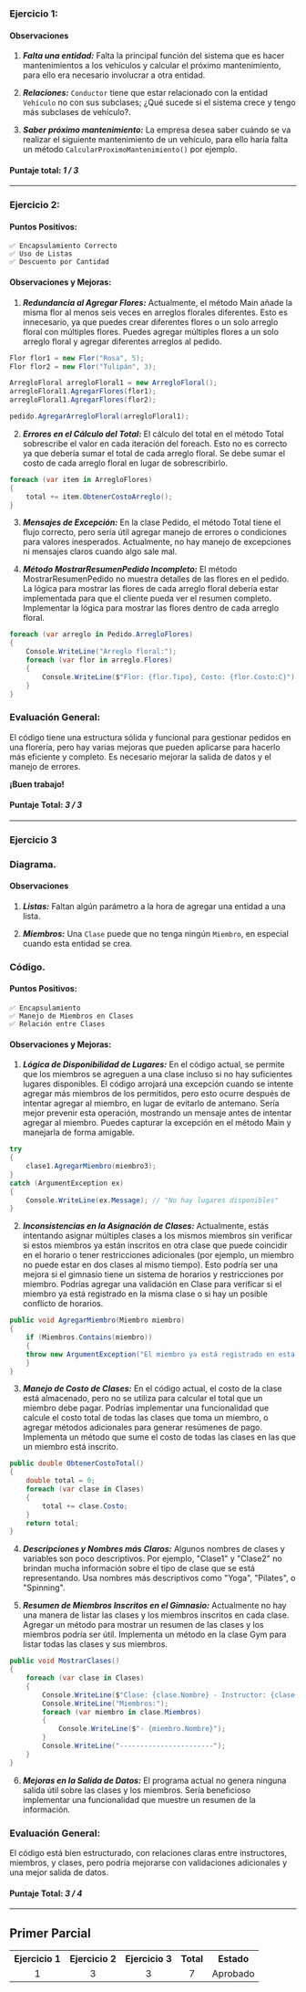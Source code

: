 ### Ejercicio 1:

#### Observaciones

1. **_Falta una entidad:_**
   Falta la principal función del sistema que es hacer mantenimientos a los vehículos y calcular el próximo mantenimiento, para ello era necesario involucrar a otra entidad.

2. **_Relaciones:_**
   `Conductor` tiene que estar relacionado con la entidad `Vehículo` no con sus subclases; ¿Qué sucede si el sistema crece y tengo más subclases de vehículo?.

3. **_Saber próximo mantenimiento:_**
   La empresa desea saber cuándo se va realizar el siguiente mantenimiento de un vehículo, para ello haría falta un método `CalcularProximoMantenimiento()` por ejemplo.

#### Puntaje total: _1 / 3_

---

### Ejercicio 2:

#### Puntos Positivos:

    ✅ Encapsulamiento Correcto
    ✅ Uso de Listas
    ✅ Descuento por Cantidad

#### Observaciones y Mejoras:

1. **_Redundancia al Agregar Flores:_**
   Actualmente, el método Main añade la misma flor al menos seis veces en arreglos florales diferentes. Esto es innecesario, ya que puedes crear diferentes flores o un solo arreglo floral con múltiples flores.
   Puedes agregar múltiples flores a un solo arreglo floral y agregar diferentes arreglos al pedido.

```csharp
Flor flor1 = new Flor("Rosa", 5);
Flor flor2 = new Flor("Tulipán", 3);

ArregloFloral arregloFloral1 = new ArregloFloral();
arregloFloral1.AgregarFlores(flor1);
arregloFloral1.AgregarFlores(flor2);

pedido.AgregarArregloFloral(arregloFloral1);
```

2. **_Errores en el Cálculo del Total:_**
   El cálculo del total en el método Total sobrescribe el valor en cada iteración del foreach. Esto no es correcto ya que debería sumar el total de cada arreglo floral.
   Se debe sumar el costo de cada arreglo floral en lugar de sobrescribirlo.

```csharp
foreach (var item in ArregloFlores)
{
    total += item.ObtenerCostoArreglo();
}
```

3. **_Mensajes de Excepción:_**
   En la clase Pedido, el método Total tiene el flujo correcto, pero sería útil agregar manejo de errores o condiciones para valores inesperados. Actualmente, no hay manejo de excepciones ni mensajes claros cuando algo sale mal.

4. **_Método MostrarResumenPedido Incompleto:_**
   El método MostrarResumenPedido no muestra detalles de las flores en el pedido. La lógica para mostrar las flores de cada arreglo floral debería estar implementada para que el cliente pueda ver el resumen completo.
   Implementar la lógica para mostrar las flores dentro de cada arreglo floral.

```csharp
foreach (var arreglo in Pedido.ArregloFlores)
{
    Console.WriteLine("Arreglo floral:");
    foreach (var flor in arreglo.Flores)
    {
        Console.WriteLine($"Flor: {flor.Tipo}, Costo: {flor.Costo:C}");
    }
}
```

### Evaluación General:

El código tiene una estructura sólida y funcional para gestionar pedidos en una florería, pero hay varias mejoras que pueden aplicarse para hacerlo más eficiente y completo. Es necesario mejorar la salida de datos y el manejo de errores.

**¡Buen trabajo!**

#### Puntaje Total: _3 / 3_

---

### Ejercicio 3

### Diagrama.

#### Observaciones

1. **_Listas:_**
   Faltan algún parámetro a la hora de agregar una entidad a una lista.

2. **_Miembros:_**
   Una `Clase` puede que no tenga ningún `Miembro`, en especial cuando esta entidad se crea.

### Código.

#### Puntos Positivos:

    ✅ Encapsulamiento
    ✅ Manejo de Miembros en Clases
    ✅ Relación entre Clases

#### Observaciones y Mejoras:

1. **_Lógica de Disponibilidad de Lugares:_**
   En el código actual, se permite que los miembros se agreguen a una clase incluso si no hay suficientes lugares disponibles. El código arrojará una excepción cuando se intente agregar más miembros de los permitidos, pero esto ocurre después de intentar agregar al miembro, en lugar de evitarlo de antemano.
   Sería mejor prevenir esta operación, mostrando un mensaje antes de intentar agregar al miembro. Puedes capturar la excepción en el método Main y manejarla de forma amigable.

```csharp
try
{
    clase1.AgregarMiembro(miembro3);
}
catch (ArgumentException ex)
{
    Console.WriteLine(ex.Message); // "No hay lugares disponibles"
}
```

2. **_Inconsistencias en la Asignación de Clases:_**
   Actualmente, estás intentando asignar múltiples clases a los mismos miembros sin verificar si estos miembros ya están inscritos en otra clase que puede coincidir en el horario o tener restricciones adicionales (por ejemplo, un miembro no puede estar en dos clases al mismo tiempo). Esto podría ser una mejora si el gimnasio tiene un sistema de horarios y restricciones por miembro.
   Podrías agregar una validación en Clase para verificar si el miembro ya está registrado en la misma clase o si hay un posible conflicto de horarios.

```csharp
public void AgregarMiembro(Miembro miembro)
{
    if (Miembros.Contains(miembro))
    {
    throw new ArgumentException("El miembro ya está registrado en esta clase");
    }
}
```

3. **_Manejo de Costo de Clases:_**
   En el código actual, el costo de la clase está almacenado, pero no se utiliza para calcular el total que un miembro debe pagar. Podrías implementar una funcionalidad que calcule el costo total de todas las clases que toma un miembro, o agregar métodos adicionales para generar resúmenes de pago.
   Implementa un método que sume el costo de todas las clases en las que un miembro está inscrito.

```csharp
public double ObtenerCostoTotal()
{
    double total = 0;
    foreach (var clase in Clases)
    {
        total += clase.Costo;
    }
    return total;
}
```

4. **_Descripciones y Nombres más Claros:_**
   Algunos nombres de clases y variables son poco descriptivos. Por ejemplo, "Clase1" y "Clase2" no brindan mucha información sobre el tipo de clase que se está representando.
   Usa nombres más descriptivos como "Yoga", "Pilates", o "Spinning".

5. **_Resumen de Miembros Inscritos en el Gimnasio:_**
   Actualmente no hay una manera de listar las clases y los miembros inscritos en cada clase. Agregar un método para mostrar un resumen de las clases y los miembros podría ser útil.
   Implementa un método en la clase Gym para listar todas las clases y sus miembros.

```csharp
public void MostrarClases()
{
    foreach (var clase in Clases)
    {
        Console.WriteLine($"Clase: {clase.Nombre} - Instructor: {clase.Instructor.Nombre}");
        Console.WriteLine("Miembros:");
        foreach (var miembro in clase.Miembros)
        {
            Console.WriteLine($"- {miembro.Nombre}");
        }
        Console.WriteLine("-----------------------");
    }
}
```

6. **_Mejoras en la Salida de Datos:_**
   El programa actual no genera ninguna salida útil sobre las clases y los miembros. Sería beneficioso implementar una funcionalidad que muestre un resumen de la información.

### Evaluación General:

El código está bien estructurado, con relaciones claras entre instructores, miembros, y clases, pero podría mejorarse con validaciones adicionales y una mejor salida de datos.

#### Puntaje Total: _3 / 4_

---

## Primer Parcial

<table>
  <tr>
    <th>Ejercicio 1</th>
    <th>Ejercicio 2</th>
    <th>Ejercicio 3</th>
    <th>Total</th>
    <th>Estado</th>
  </tr>
  <tr>
    <td align="center">1</td>
    <td align="center">3</td>
    <td align="center">3</td>
    <td align="center">7</td>
    <td align="center">Aprobado</td>
  </tr>
</table>
